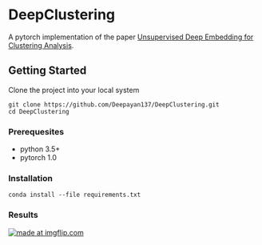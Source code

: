 # DeepClustering

A pytorch implementation of the paper [Unsupervised Deep Embedding for Clustering Analysis](https://arxiv.org/pdf/1511.06335.pdf).

## Getting Started

Clone the project into your local system  

```
git clone https://github.com/Deepayan137/DeepClustering.git
cd DeepClustering

```
### Prerequesites

* python 3.5+
* pytorch 1.0

### Installation

`conda install --file requirements.txt`

### Results



<a href="https://imgflip.com/gif/2zpd5i"><img src="https://i.imgflip.com/2zpd5i.gif" title="made at imgflip.com"/></a>
